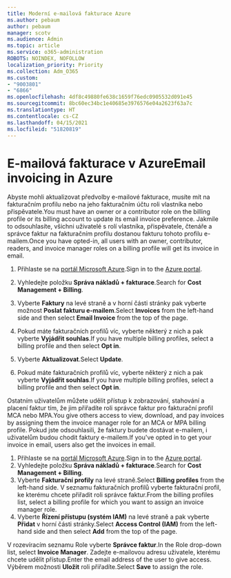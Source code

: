 ```yaml
---
title: Moderní e-mailová fakturace Azure
ms.author: pebaum
author: pebaum
manager: scotv
ms.audience: Admin
ms.topic: article
ms.service: o365-administration
ROBOTS: NOINDEX, NOFOLLOW
localization_priority: Priority
ms.collection: Adm_O365
ms.custom:
- "9003801"
- "6866"
ms.openlocfilehash: 4df8c49880fe638c1659f76edc0905532d091e45
ms.sourcegitcommit: 8bc60ec34bc1e40685e3976576e04a2623f63a7c
ms.translationtype: HT
ms.contentlocale: cs-CZ
ms.lasthandoff: 04/15/2021
ms.locfileid: "51820819"
---
```

# <a name="email-invoicing-in-azure"></a><span data-ttu-id="0e7fe-102">E-mailová fakturace v Azure</span><span class="sxs-lookup"><span data-stu-id="0e7fe-102">Email invoicing in Azure</span></span>

<span data-ttu-id="0e7fe-103">Abyste mohli aktualizovat předvolby e-mailové fakturace, musíte mít na fakturačním profilu nebo na jeho fakturačním účtu roli vlastníka nebo přispěvatele.</span><span class="sxs-lookup"><span data-stu-id="0e7fe-103">You must have an owner or a contributor role on the billing profile or its billing account to update its email invoice preference.</span></span> <span data-ttu-id="0e7fe-104">Jakmile to odsouhlasíte, všichni uživatelé s rolí vlastníka, přispěvatele, čtenáře a správce faktur na fakturačním profilu dostanou fakturu tohoto profilu e-mailem.</span><span class="sxs-lookup"><span data-stu-id="0e7fe-104">Once you have opted-in, all users with an owner, contributor, readers, and invoice manager roles on a billing profile will get its invoice in email.</span></span>

1. <span data-ttu-id="0e7fe-105">Přihlaste se na [portál Microsoft Azure](https://portal.azure.com/).</span><span class="sxs-lookup"><span data-stu-id="0e7fe-105">Sign in to the [Azure portal](https://portal.azure.com/).</span></span>
2. <span data-ttu-id="0e7fe-106">Vyhledejte položku **Správa nákladů + fakturace**.</span><span class="sxs-lookup"><span data-stu-id="0e7fe-106">Search for **Cost Management + Billing**.</span></span>
3. <span data-ttu-id="0e7fe-107">Vyberte **Faktury** na levé straně a v horní části stránky pak vyberte možnost **Poslat fakturu e-mailem**.</span><span class="sxs-lookup"><span data-stu-id="0e7fe-107">Select **Invoices** from the left-hand side and then select **Email Invoice** from the top of the page.</span></span>
4. <span data-ttu-id="0e7fe-108">Pokud máte fakturačních profilů víc, vyberte některý z nich a pak vyberte **Vyjádřit souhlas**.</span><span class="sxs-lookup"><span data-stu-id="0e7fe-108">If you have multiple billing profiles, select a billing profile and then select **Opt in**.</span></span>

5. <span data-ttu-id="0e7fe-109">Vyberte **Aktualizovat**.</span><span class="sxs-lookup"><span data-stu-id="0e7fe-109">Select **Update**.</span></span>
6. <span data-ttu-id="0e7fe-110">Pokud máte fakturačních profilů víc, vyberte některý z nich a pak vyberte **Vyjádřit souhlas**.</span><span class="sxs-lookup"><span data-stu-id="0e7fe-110">If you have multiple billing profiles, select a billing profile and then select **Opt in**.</span></span>

<span data-ttu-id="0e7fe-111">Ostatním uživatelům můžete udělit přístup k zobrazování, stahování a placení faktur tím, že jim přiřadíte roli správce faktur pro fakturační profil MCA nebo MPA.</span><span class="sxs-lookup"><span data-stu-id="0e7fe-111">You give others access to view, download, and pay invoices by assigning them the invoice manager role for an MCA or MPA billing profile.</span></span> <span data-ttu-id="0e7fe-112">Pokud jste odsouhlasili, že faktury budete dostávat e-mailem, i uživatelům budou chodit faktury e-mailem.</span><span class="sxs-lookup"><span data-stu-id="0e7fe-112">If you've opted in to get your invoice in email, users also get the invoices in email.</span></span>

1. <span data-ttu-id="0e7fe-113">Přihlaste se na [portál Microsoft Azure](https://portal.azure.com/).</span><span class="sxs-lookup"><span data-stu-id="0e7fe-113">Sign in to the [Azure portal](https://portal.azure.com/).</span></span>
2. <span data-ttu-id="0e7fe-114">Vyhledejte položku **Správa nákladů + fakturace**.</span><span class="sxs-lookup"><span data-stu-id="0e7fe-114">Search for **Cost Management + Billing**.</span></span>
3. <span data-ttu-id="0e7fe-115">Vyberte **Fakturační profily** na levé straně.</span><span class="sxs-lookup"><span data-stu-id="0e7fe-115">Select **Billing profiles** from the left-hand side.</span></span> <span data-ttu-id="0e7fe-116">V seznamu fakturačních profilů vyberte fakturační profil, ke kterému chcete přiřadit roli správce faktur.</span><span class="sxs-lookup"><span data-stu-id="0e7fe-116">From the billing profiles list, select a billing profile for which you want to assign an invoice manager role.</span></span>
4. <span data-ttu-id="0e7fe-117">Vyberte **Řízení přístupu (systém IAM)** na levé straně a pak vyberte **Přidat** v horní části stránky.</span><span class="sxs-lookup"><span data-stu-id="0e7fe-117">Select **Access Control (IAM)** from the left-hand side and then select **Add** from the top of the page.</span></span>

<span data-ttu-id="0e7fe-118">V rozevíracím seznamu Role vyberte **Správce faktur**.</span><span class="sxs-lookup"><span data-stu-id="0e7fe-118">In the Role drop-down list, select **Invoice Manager**.</span></span> <span data-ttu-id="0e7fe-119">Zadejte e-mailovou adresu uživatele, kterému chcete udělit přístup.</span><span class="sxs-lookup"><span data-stu-id="0e7fe-119">Enter the email address of the user to give access.</span></span> <span data-ttu-id="0e7fe-120">Výběrem možnosti **Uložit** roli přiřadíte.</span><span class="sxs-lookup"><span data-stu-id="0e7fe-120">Select **Save** to assign the role.</span></span>
